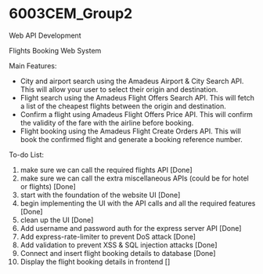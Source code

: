 # 6003CEM_Group2

Web API Development

Flights Booking Web System


Main Features:

* City and airport search using the Amadeus Airport & City Search API. This will allow your user to select their origin and destination.
* Flight search using the Amadeus Flight Offers Search API. This will fetch a list of the cheapest flights between the origin and destination.
* Confirm a flight using Amadeus Flight Offers Price API. This will confirm the validity of the fare with the airline before booking.
* Flight booking using the Amadeus Flight Create Orders API. This will book the confirmed flight and generate a booking reference number.


To-do List:
1) make sure we can call the required flights API [Done]
2) make sure we can call the extra miscellaneous APIs (could be for hotel or flights) [Done]
3) start with the foundation of the website UI [Done]
4) begin implementing the UI with the API calls and all the required features [Done]
5) clean up the UI [Done]
6) Add username and password auth for the express server API [Done]
7) Add express-rate-limiter to prevent DoS attack [Done]
8) Add validation to prevent XSS & SQL injection attacks [Done]
9) Connect and insert flight booking details to database [Done]
10) Display the flight booking details in frontend []
